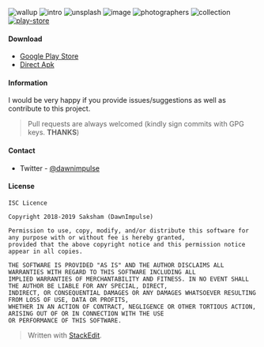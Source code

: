 ![wallup](https://firebasestorage.googleapis.com/v0/b/wallup-app.appspot.com/o/assets%2Fweb%2Fv1.0.0%2FWeb%201920%20%E2%80%93%201.jpg?alt=media&token=7d917b2b-edb5-4e4e-9ef3-627495997db3)
![intro](https://firebasestorage.googleapis.com/v0/b/wallup-app.appspot.com/o/assets%2Fweb%2Fv1.0.0%2FWeb%201920%20%E2%80%93%202.jpg?alt=media&token=11299306-e2f2-422c-bf7d-4065fbfd2944)
![unsplash](https://firebasestorage.googleapis.com/v0/b/wallup-app.appspot.com/o/assets%2Fweb%2Fv1.0.0%2FWeb%201920%20%E2%80%93%203.jpg?alt=media&token=0a04b0da-c1b8-4ee1-8c41-051a707c0ee0)
![image](https://firebasestorage.googleapis.com/v0/b/wallup-app.appspot.com/o/assets%2Fweb%2Fv1.0.0%2FWeb%201920%20%E2%80%93%204.jpg?alt=media&token=43275bcc-e096-4836-8cd8-bb047bb31bf2)
![photographers](https://firebasestorage.googleapis.com/v0/b/wallup-app.appspot.com/o/assets%2Fweb%2Fv1.0.0%2FWeb%201920%20%E2%80%93%205.jpg?alt=media&token=14618c49-77f7-4578-bd6c-15f459e5bfb0)
![collection](https://firebasestorage.googleapis.com/v0/b/wallup-app.appspot.com/o/assets%2Fweb%2Fv1.0.0%2FWeb%201920%20%E2%80%93%206.jpg?alt=media&token=50bbb4a7-ca9d-4fa0-876e-6350d2f6c4f4)
[![play-store](https://firebasestorage.googleapis.com/v0/b/wallup-app.appspot.com/o/assets%2Fweb%2Fv1.0.0%2FWeb%201920%20%E2%80%93%207.jpg?alt=media&token=51873ed9-2af2-408e-ae32-bf7a666d9bcf)](https://play.google.com/store/apps/details?id=com.dawnimpulse.wallup)

#### Download

- [Google Play Store](https://play.google.com/store/apps/details?id=com.dawnimpulse.wallup)
- [Direct Apk](https://firebasestorage.googleapis.com/v0/b/wallup-app.appspot.com/o/files/apk/production/Wallup-v1.0.0.apk?alt=media&token=0a61c465-81e2-48ad-8974-9216dfd9d50d)


#### Information
I would be very happy if you provide issues/suggestions as well as contribute to this project.

> Pull requests are always welcomed (kindly sign commits with GPG keys. **THANKS**)
#### Contact
-   Twitter -  [@dawnimpulse](https://twitter.com/dawnimpulse)

#### License
~~~~
ISC Licence

Copyright 2018-2019 Saksham (DawnImpulse)

Permission to use, copy, modify, and/or distribute this software for any purpose with or without fee is hereby granted,
provided that the above copyright notice and this permission notice appear in all copies.

THE SOFTWARE IS PROVIDED "AS IS" AND THE AUTHOR DISCLAIMS ALL WARRANTIES WITH REGARD TO THIS SOFTWARE INCLUDING ALL
IMPLIED WARRANTIES OF MERCHANTABILITY AND FITNESS. IN NO EVENT SHALL THE AUTHOR BE LIABLE FOR ANY SPECIAL, DIRECT,
INDIRECT, OR CONSEQUENTIAL DAMAGES OR ANY DAMAGES WHATSOEVER RESULTING FROM LOSS OF USE, DATA OR PROFITS,
WHETHER IN AN ACTION OF CONTRACT, NEGLIGENCE OR OTHER TORTIOUS ACTION, ARISING OUT OF OR IN CONNECTION WITH THE USE
OR PERFORMANCE OF THIS SOFTWARE.
~~~~

> Written with [StackEdit](https://stackedit.io/).